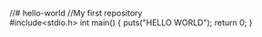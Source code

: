 //# hello-world
//My first repository\
#include<stdio.h>
int main()
{
  puts("HELLO WORLD");
  return 0;
 }
